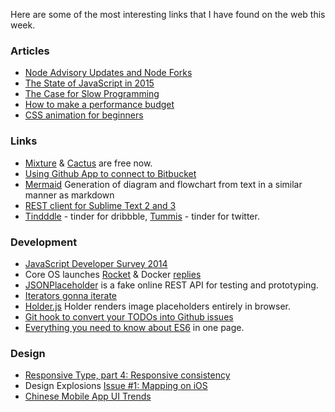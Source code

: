 Here are some of the most interesting links that I have found on the web this week.

### Articles
* [Node Advisory Updates and Node Forks](http://dailyjs.com/2014/12/05/node-forks/)
* [The State of JavaScript in 2015](http://www.breck-mckye.com/blog/2014/12/the-state-of-javascript-in-2015/)
* [The Case for Slow Programming](http://ventrellathing.wordpress.com/2013/06/18/the-case-for-slow-programming/)
* [How to make a performance budget](http://danielmall.com/articles/how-to-make-a-performance-budget/)
* [CSS animation for beginners](http://robots.thoughtbot.com/css-animation-for-beginners)

### Links
* [Mixture](http://mixture.io/blog/free/)
  & [Cactus](http://cactusformac.com/blog/posts/cactus-and-glueprint.html) are
  free now.
* [Using Github App to connect to
  Bitbucket](http://www.slideshare.net/liamdempsey/using-the-github-app-to-connect-to-bitbucket)
* [Mermaid](https://github.com/knsv/mermaid) Generation of diagram and flowchart from text in a similar manner as markdown
* [REST client for Sublime Text 2 and 3](https://github.com/pjdietz/rester-sublime-http-client)
* [Tindddle](https://tindddle.com/) - tinder for dribbble,
  [Tummis](http://www.tummis.com/) - tinder for twitter.


### Development
* [JavaScript Developer Survey 2014](http://dailyjs.com/2014/12/01/javascript-survey/)
* Core OS launches [Rocket](https://coreos.com/blog/rocket/) & Docker
  [replies](http://blog.docker.com/2014/12/initial-thoughts-on-the-rocket-announcement/)
* [JSONPlaceholder](http://jsonplaceholder.typicode.com/) is a fake online REST
  API for testing and prototyping.
* [Iterators gonna iterate](http://jakearchibald.com/2014/iterators-gonna-iterate/)
* [Holder.js](http://holderjs.com/) Holder renders image placeholders entirely
  in browser.
* [Git hook to convert your TODOs into Github issues](https://github.com/naholyr/github-todos)
* [Everything you need to know about
  ES6](http://espadrine.github.io/New-In-A-Spec/es6/) in one page.

### Design
* [Responsive Type, part 4: Responsive consistency](http://8gramgorilla.com/responsive-type-part-4-responsive-consistency/)
* Design Explosions [Issue #1: Mapping on iOS](https://medium.com/@uxlaunchpad/design-explosions-mapping-on-ios-ad4ec6ba5c59)
* [Chinese Mobile App UI Trends](http://dangrover.com/blog/2014/12/01/chinese-mobile-app-ui-trends.html)
